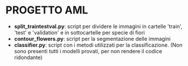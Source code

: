 # PROGETTO AML

* **split_traintestval.py**: script per dividere le immagini in cartelle 'train', 'test' e 'validation' e in sottocartelle per specie di fiori
* **contour_flowers.py**: script per la segmentazione delle immagini 
* **classifier.py**: script con i metodi utilizzati per la classificazione. (Non sono presenti tutti i modelli provati, per non rendere il codice ridondante)
